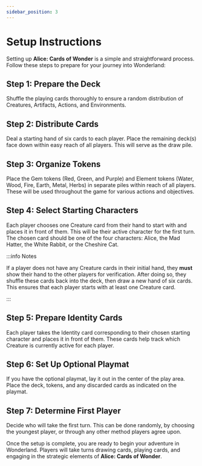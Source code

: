 ```yaml
---
sidebar_position: 3
---
```


# Setup Instructions

Setting up **Alice: Cards of Wonder** is a simple and straightforward process. Follow these steps to prepare for your journey into Wonderland:

## Step 1: Prepare the Deck
Shuffle the playing cards thoroughly to ensure a random distribution of Creatures, Artifacts, Actions, and Environments.

## Step 2: Distribute Cards
Deal a starting hand of six cards to each player. Place the remaining deck(s) face down within easy reach of all players. This will serve as the draw pile.

## Step 3: Organize Tokens
Place the Gem tokens (Red, Green, and Purple) and Element tokens (Water, Wood, Fire, Earth, Metal, Herbs) in separate piles within reach of all players. These will be used throughout the game for various actions and objectives.

## Step 4: Select Starting Characters
Each player chooses one Creature card from their hand to start with and places it in front of them. This will be their active character for the first turn. The chosen card should be one of the four characters: Alice, the Mad Hatter, the White Rabbit, or the Cheshire Cat.

:::info Notes

If a player does not have any Creature cards in their initial hand, they **must** show their hand to the other players for verification. After doing so, they shuffle these cards back into the deck, then draw a new hand of six cards. This ensures that each player starts with at least one Creature card.

:::

## Step 5: Prepare Identity Cards
Each player takes the Identity card corresponding to their chosen starting character and places it in front of them. These cards help track which Creature is currently active for each player.

## Step 6: Set Up Optional Playmat
If you have the optional playmat, lay it out in the center of the play area. Place the deck, tokens, and any discarded cards as indicated on the playmat.

## Step 7: Determine First Player
Decide who will take the first turn. This can be done randomly, by choosing the youngest player, or through any other method players agree upon.

Once the setup is complete, you are ready to begin your adventure in Wonderland. Players will take turns drawing cards, playing cards, and engaging in the strategic elements of **Alice: Cards of Wonder**.
